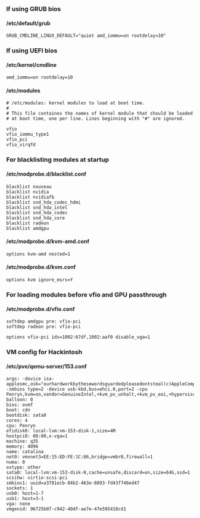 ### If using GRUB bios

#### /etc/default/grub
```
GRUB_CMDLINE_LINUX_DEFAULT="quiet amd_iommu=on rootdelay=10"
```

### If using UEFI bios

#### /etc/kernel/cmdline
```
amd_iommu=on rootdelay=10
```

#### /etc/modules
```
# /etc/modules: kernel modules to load at boot time.
#
# This file containes the names of kernel module that should be loaded
# at boot time, one per line. Lines beginning with "#" are ignored.

vfio
vfio_iommu_type1
vfio_pci
vfio_virqfd
```

### For blacklisting modules at startup
#### /etc/modprobe.d/blacklist.conf
```
blacklist nouveau
blacklist nvidia
blacklist nvidiafb
blacklist snd_hda_codec_hdmi
blacklist snd_hda_intel
blacklist snd_hda_codec
blacklist snd_hda_core
blacklist radeon
blacklist amdgpu
```

#### /etc/modprobe.d/kvm-amd.conf
```
options kvm-amd nested=1
```

#### /etc/modprobe.d/kvm.conf
```
options kvm ignore_msrs=Y
```

### For loading modules before vfio and GPU passthrough
#### /etc/modprobe.d/vfio.conf
```
softdep amdgpu pre: vfio-pci
softdep radeon pre: vfio-pci

options vfio-pci ids=1002:67df,1002:aaf0 disable_vga=1
```

### VM config for Hackintosh
#### /etc/pve/qemu-server/153.conf
```
args: -device isa-applesmc,osk="ourhardworkbythesewordsguardedpleasedontsteal(c)AppleComputerInc" -smbios type=2 -device usb-kbd,bus=ehci.0,port=2 -cpu Penryn,kvm=on,vendor=GenuineIntel,+kvm_pv_unhalt,+kvm_pv_eoi,+hypervisor,+invtsc,+pcid,+ssse3,+sse4.2,+popcnt,+avx,+avx2,+aes,+fma,+fma4,+bmi1,+bmi2,+xsave,+xsaveopt,check
balloon: 0
bios: ovmf
boot: cdn
bootdisk: sata0
cores: 4
cpu: Penryn
efidisk0: local-lvm:vm-153-disk-1,size=4M
hostpci0: 08:00,x-vga=1
machine: q35
memory: 4096
name: catalina
net0: vmxnet3=EE:15:ED:FE:1C:86,bridge=vmbr0,firewall=1
numa: 0
ostype: other
sata0: local-lvm:vm-153-disk-0,cache=unsafe,discard=on,size=64G,ssd=1
scsihw: virtio-scsi-pci
smbios1: uuid=a3781ecb-84b2-463e-8893-fd43f746ed47
sockets: 1
usb0: host=1-7
usb1: host=3-1
vga: none
vmgenid: 96725b07-c942-40df-ae7e-47e595418cd1
```


